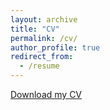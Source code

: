 ```yaml
---
layout: archive
title: "CV"
permalink: /cv/
author_profile: true
redirect_from:
  - /resume
---
```


[Download my CV](https://github.com/xinyuan-wei-xw/xinyuan-wei-xw.github.io/blob/master/files/CV_Xinyuan_Wei_20231112.pdf)
